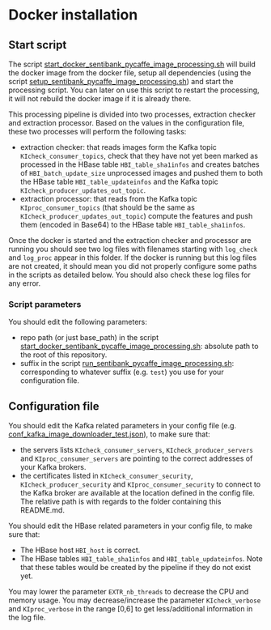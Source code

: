 # Docker installation

## Start script

The script [start_docker_sentibank_pycaffe_image_processing.sh](start_docker_sentibank_pycaffe_image_processing.sh) 
will build the docker image from the docker file, setup all dependencies (using the script 
[setup_sentibank_pycaffe_image_processing.sh](setup_sentibank_pycaffe_image_processing.sh)) and start the 
processing script. You can later on use this script to restart the processing, it will not rebuild the docker image 
if it is already there.

This processing pipeline is divided into two processes, extraction checker and extraction processor.
Based on the values in the configuration file, these two processes will perform the following tasks: 
- extraction checker: that reads images form the Kafka topic `KIcheck_consumer_topics`,
check that they have not yet been marked as processed in the HBase table `HBI_table_sha1infos`
and creates batches of `HBI_batch_update_size` unprocessed images and pushed them to both 
the HBase table `HBI_table_updateinfos` and the Kafka topic `KIcheck_producer_updates_out_topic`.
- extraction processor: that reads from the Kafka topic `KIproc_consumer_topics` (that should be the same as 
`KIcheck_producer_updates_out_topic`) compute the features and push them (encoded in Base64) to the HBase table `HBI_table_sha1infos`. 

Once the docker is started and the extraction checker and processor are running you should see
two log files with filenames starting with `log_check` and `log_proc` appear in this folder.
If the docker is running but this log files are not created, it should mean you 
did not properly configure some paths in the scripts as detailed below. 
You should also check these log files for any error.  

### Script parameters

You should edit the following parameters:

- repo path (or just base_path) in the script [start_docker_sentibank_pycaffe_image_processing.sh](start_docker_sentibank_pycaffe_image_processing.sh): absolute path to the root of this repository. 
- suffix in the script [run_sentibank_pycaffe_image_processing.sh](run_sentibank_pycaffe_image_processing.sh): corresponding to whatever suffix (e.g. `test`) you use for your configuration file.  

## Configuration file

You should edit the Kafka related parameters in your config file (e.g. [conf_kafka_image_downloader_test.json](../../conf/conf_kafka_image_downloader_test.json)), 
to make sure that:
- the servers lists `KIcheck_consumer_servers`, `KIcheck_producer_servers` and 
`KIproc_consumer_servers` are pointing to the correct addresses 
of your Kafka brokers.
- the certificates listed in 
`KIcheck_consumer_security`, `KIcheck_producer_security` and `KIproc_consumer_security`
to connect to the Kafka broker are available at the location 
defined in the config file. 
The relative path is with regards to the folder containing this README.md.


You should edit the HBase related parameters in your config file, to make sure that:
- The HBase host `HBI_host` is correct.
- The HBase tables `HBI_table_sha1infos` and `HBI_table_updateinfos`.
Note that these tables would be created by the pipeline if they do not exist yet.

You may lower the parameter `EXTR_nb_threads` to decrease the CPU and memory usage. 
You may decrease/increase the parameter `KIcheck_verbose` and `KIproc_verbose` in the range [0,6] to get less/additional information in 
the log file.
